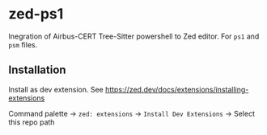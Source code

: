 # zed-ps1

Inegration of Airbus-CERT Tree-Sitter powershell to Zed editor.
For `ps1` and `psm` files.

## Installation

Install as dev extension.
See https://zed.dev/docs/extensions/installing-extensions

Command palette -> `zed: extensions` -> `Install Dev Extensions` -> Select this repo path
